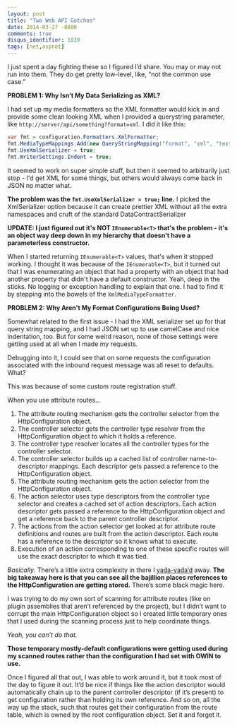 ```yaml
---
layout: post
title: "Two Web API Gotchas"
date: 2014-03-27 -0800
comments: true
disqus_identifier: 1839
tags: [net,aspnet]
---
```

I just spent a day fighting these so I figured I’d share. You may or may
not run into them. They do get pretty low-level, like, “not the common
use case.”

**PROBLEM 1: Why Isn’t My Data Serializing as XML?**

I had set up my media formatters so the XML formatter would kick in and
provide some clean looking XML when I provided a querystring parameter,
like `http://server/api/something?format=xml`. I did it like this:

```csharp
var fmt = configuration.Formatters.XmlFormatter;
fmt.MediaTypeMappings.Add(new QueryStringMapping("format", "xml", "text/xml"));
fmt.UseXmlSerializer = true;
fmt.WriterSettings.Indent = true;
```

It seemed to work on super simple stuff, but then it seemed to
arbitrarily just stop - I'd get XML for some things, but others would
always come back in JSON no matter what.

**The problem was the `fmt.UseXmlSerializer = true;` line.** I picked
the XmlSerializer option because it can create prettier XML without all
the extra namespaces and cruft of the standard DataContractSerializer

**UPDATE: I just figured out it's NOT `IEnumerable<T>` that's the
problem - it's an object way deep down in my hierarchy that doesn't have
a parameterless constructor.**

When I started returning `IEnumerable<T>` values, that's when it stopped
working. I thought it was because of the `IEnumerable<T>`, but it turned
out that I was enumerating an object that had a property with an object
that had another property that didn't have a default constructor. Yeah,
deep in the sticks. No logging or exception handling to explain that
one. I had to find it by stepping into the bowels of the
`XmlMediaTypeFormatter`.

**PROBLEM 2: Why Aren't My Format Configurations Being Used?**

Somewhat related to the first issue - I had the XML serializer set up
for that query string mapping, and I had JSON set up to use camelCase
and nice indentation, too. But for some weird reason, none of those
settings were getting used at all when I made my requests.

Debugging into it, I could see that on some requests the configuration
associated with the inbound request message was all reset to defaults.
What?

This was because of some custom route registration stuff.

When you use attribute routes…

1.  The attribute routing mechanism gets the controller selector from
    the HttpConfiguration object.
2.  The controller selector gets the controller type resolver from the
    HttpConfiguration object to which it holds a reference.
3.  The controller type resolver locates all the controller types for
    the controller selector.
4.  The controller selector builds up a cached list of controller
    name-to-descriptor mappings. Each descriptor gets passed a reference
    to the HttpConfiguration object.
5.  The attribute routing mechanism gets the action selector from the
    HttpConfiguration object.
6.  The action selector uses type descriptors from the controller type
    selector and creates a cached set of action descriptors. Each action
    descriptor gets passed a reference to the HttpConfiguration object
    and get a reference back to the parent controller descriptor.
7.  The actions from the action selector get looked at for attribute
    route definitions and routes are built from the action descriptor.
    Each route has a reference to the descriptor so it knows what to
    execute.
8.  Execution of an action corresponding to one of these specific routes
    will use the exact descriptor to which it was tied.

*Basically*. There’s a little extra complexity in there I
[yada-yada’d](http://en.wikipedia.org/wiki/The_Yada_Yada) away. **The
big takeaway here is that you can see all the bajillion places
references to the HttpConfiguration are getting stored.** There’s some
black magic here.

I was trying to do my own sort of scanning for attribute routes (like on
plugin assemblies that aren’t referenced by the project), but I didn’t
want to corrupt the main HttpConfiguration object so I created little
temporary ones that I used during the scanning process just to help
coordinate things.

*Yeah, you can’t do that.*

**Those temporary mostly-default configurations were getting used during
my scanned routes rather than the configuration I had set with OWIN to
use.**

Once I figured all that out, I was able to work around it, but it took
most of the day to figure it out. It’d be nice if things like the action
descriptor would automatically chain up to the parent controller
descriptor (if it’s present) to get configuration rather than holding
its own reference. And so on, all the way up the stack, such that routes
get their configuration from the route table, which is owned by the root
configuration object. Set it and forget it.

